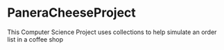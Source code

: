 # PaneraCheeseProject
This Computer Science Project uses collections to help simulate an order list in a coffee shop
